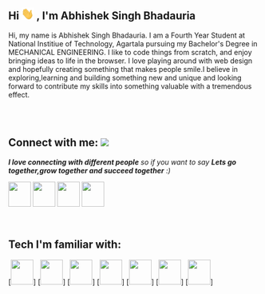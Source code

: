 <h2> Hi <img src="https://raw.githubusercontent.com/ABSphreak/ABSphreak/master/gifs/Hi.gif" width="25px"> , I'm Abhishek Singh Bhadauria</h2>


Hi, my name is Abhishek Singh Bhadauria. I am a Fourth Year Student at National Institiue of Technology, Agartala pursuing my Bachelor's Degree in MECHANICAL ENGINEERING. I like to code things from scratch, and enjoy bringing ideas to life in the browser. I love playing around with web design and hopefully creating something that makes people smile.I believe in exploring,learning and building something new and unique and looking forward to contribute my skills into something valuable with a tremendous effect.






## Connect with me: <img src="https://user-images.githubusercontent.com/53649201/99296951-8ef68900-286d-11eb-9bf3-fdb6cf13b585.gif" height="32px" style="padding-top: 50px;">
<em><b>I love connecting with different people</b> so if you want to say <b>Lets go together,grow together and succeed together</b> :)</em>

[<img src="https://img.icons8.com/clouds/2x/linkedin.png"  width="45" height="50"/>](https://www.linkedin.com/in/abhishek-singh-bhadauria-9297b9220/)
[<img src="https://img.icons8.com/clouds/2x/instagram-new--v2.png"  width="45" height="50"/>](https://www.instagram.com/abhish1bhadauria/?hl=en)
[<img src="https://img.icons8.com/clouds/2x/gmail.png"  width="45" height="50"/>](mailto:abhish1albodi@gmail.com)
[<img src="https://img.icons8.com/clouds/2x/apple-phone.png"  width="45" height="50"/>](8058818154)

<br />


## Tech I'm familiar with:

[<img src="https://img.icons8.com/fluency/2x/mysql-logo.png"  width="45" height="50"/>]
[<img src="https://img.icons8.com/color/2x/python.png"  width="45" height="50"/>]
[<img src="https://img.icons8.com/external-tal-revivo-shadow-tal-revivo/2x/external-cplusplus-a-general-purpose-descriptive-programming-computer-language-logo-shadow-tal-revivo.png"  width="45" height="50"/>]
[<img src=""  width="45" height="50"/>]
[<img src=""  width="45" height="50"/>]
[<img src=""  width="45" height="50"/>]
[<img src=""  width="45" height="50"/>]

